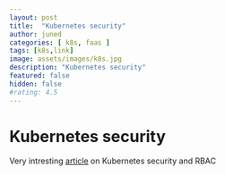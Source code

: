 ```yaml
---
layout: post
title:  "Kubernetes security"
author: juned
categories: [ k8s, faas ]
tags: [k8s,link]
image: assets/images/k8s.jpg
description: "Kubernetes security"
featured: false
hidden: false
#rating: 4.5
---
```

# Kubernetes security

Very intresting [article](https://acotten.com/post/kube17-security) on Kubernetes security and RBAC
